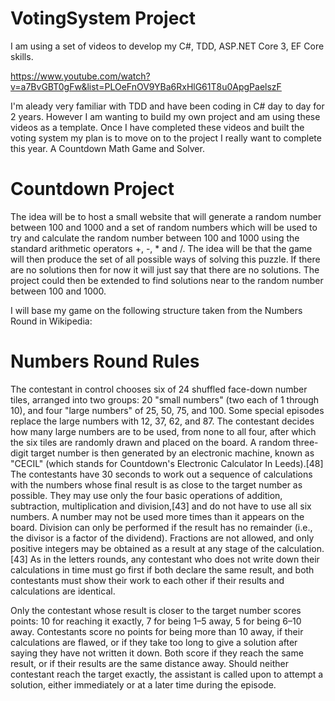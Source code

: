 ﻿# VotingSystem Project

I am using a set of videos to develop my C#, TDD, ASP.NET Core 3, EF Core skills. 

https://www.youtube.com/watch?v=a7BvGBT0gFw&list=PLOeFnOV9YBa6RxHlG61T8u0ApgPaelszF

I'm aleady very familiar with TDD and have been coding in C# day to day for 2 years. However I am wanting to build my own project and am using these videos as a template. Once I have completed these videos and built the voting system my plan is to move on to the project I really want to complete this year. A Countdown Math Game and Solver.

# Countdown Project

The idea will be to host a small website that will generate a random number between 100 and 1000 and a set of random numbers which will be used to try and calculate the random number between 100 and 1000 using the standard arithmetic operators +, -, * and /. The idea will be that the game will then produce the set of all possible ways of solving this puzzle. If there are no solutions then for now it will just say that there are no solutions. The project could then be extended to find solutions near to the random number between 100 and 1000.

I will base my game on the following structure taken from the Numbers Round in Wikipedia: 

# Numbers Round Rules

The contestant in control chooses six of 24 shuffled face-down number tiles, arranged into two groups: 20 "small numbers" (two each of 1 through 10), and four "large numbers" of 25, 50, 75, and 100. Some special episodes replace the large numbers with 12, 37, 62, and 87. The contestant decides how many large numbers are to be used, from none to all four, after which the six tiles are randomly drawn and placed on the board. A random three-digit target number is then generated by an electronic machine, known as "CECIL" (which stands for Countdown's Electronic Calculator In Leeds).[48] The contestants have 30 seconds to work out a sequence of calculations with the numbers whose final result is as close to the target number as possible. They may use only the four basic operations of addition, subtraction, multiplication and division,[43] and do not have to use all six numbers. A number may not be used more times than it appears on the board. Division can only be performed if the result has no remainder (i.e., the divisor is a factor of the dividend). Fractions are not allowed, and only positive integers may be obtained as a result at any stage of the calculation.[43] As in the letters rounds, any contestant who does not write down their calculations in time must go first if both declare the same result, and both contestants must show their work to each other if their results and calculations are identical.

Only the contestant whose result is closer to the target number scores points: 10 for reaching it exactly, 7 for being 1–5 away, 5 for being 6–10 away. Contestants score no points for being more than 10 away, if their calculations are flawed, or if they take too long to give a solution after saying they have not written it down. Both score if they reach the same result, or if their results are the same distance away. Should neither contestant reach the target exactly, the assistant is called upon to attempt a solution, either immediately or at a later time during the episode.
